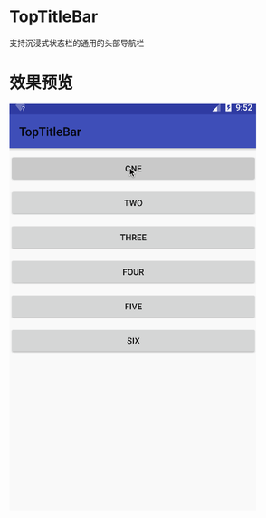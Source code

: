 # TopTitleBar
支持沉浸式状态栏的通用的头部导航栏

# 效果预览
![image](https://github.com/ChaserSheng/TopTitleBar/blob/master/TopTitleBar2/TopBar.gif)
